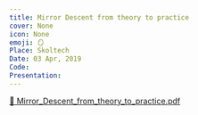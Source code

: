 ```yaml
---
title: Mirror Descent from theory to practice
cover: None
icon: None
emoji: 🪞
Place: Skoltech
Date: 03 Apr, 2019
Code: 
Presentation: 
---
```


[📎 Mirror_Descent_from_theory_to_practice.pdf](https://merkulov.top/Teaching/Talks/Mirror_Descent_from_theory_to_practice/Mirror_Descent_from_theory_to_practice.pdf)
